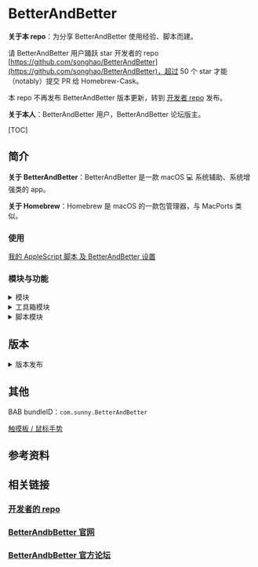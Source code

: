 # BetterAndBetter

<!-- [![README](Badges Image URL)](link) -->

**关于本 repo**：为分享 BetterAndBetter 使用经验、脚本而建。

请 BetterAndBetter 用户踊跃 star 开发者的 repo [https://github.com/songhao/BetterAndBetter](https://github.com/songhao/BetterAndBetter)，超过 50 个 star 才能（notably）提交 PR 给 Homebrew-Cask。

本 repo 不再发布 BetterAndBetter 版本更新，转到 [开发者 repo](https://github.com/songhao/BetterAndBetter) 发布。

**关于本人**：BetterAndBetter 用户，BetterAndBetter 论坛版主。


[TOC]

## 简介

**关于 BetterAndBetter**：BetterAndBetter 是一款 macOS :computer: 系统辅助、系统增强类的 app。

**关于 Homebrew**：Homebrew 是 macOS 的一款包管理器，与 MacPorts 类似。

### 使用

[我的 AppleScript 脚本 及 BetterAndBetter 设置](https://github.com/suliveevil/BetterAndBetter/blob/master/resources/)

### 模块与功能

<details>
<summary>模块</summary>

| 模块 | 功能 | 竞品 |
| --- | --- | --- |
| 触摸 | 用**触摸板手势**模拟按键、执行 AppleScript 等。 | BetterTouchTool、Jitouch |
| 鼠标 | 调节鼠标速度、加速度；用**鼠标手势**模拟按键、执行 AppleScript 等。 |  |
| 键盘 |  |  |
| 情景模式 | | |
| 自动跳窗 | 文件跳窗、文本跳窗：对选中的文字、文件进行快速操作。 | PopClip |
| 四角触发 |  |  |
| 窗口管理 | 窗口管理：窗口拖移、吸附、分屏、高亮 | |
| 工具箱 | 多个小工具的集合。 |  |
| 脚本 | 使用 AppleScript 扩展 BAB 功能 |  |

</details>





<details>
<summary>工具箱模块</summary>

| 工具 | 功能 | 竞品 |
| --- | --- |--- |
| 蓝牙解锁 | 蓝牙设备控制 macOS 解锁/锁屏/开机 | MacID |
| 平滑滚轮 | 让鼠标滚轮更丝滑 |  |
| 打字音效 | 模拟老式打字机音效 | Tickeys |
| 自动输入法 | 根据程序自动切换输入法 |  |
| 剪切板管理  | 管理剪切板历史 |  |
| **显示快捷键** | 显示当前有效的快捷键 | CheatSheet |
| 菜单栏 | 显示系统信息及隐藏菜单栏图标 | Dozer |
| **取色模块** | 在光标附近显示颜色等信息 |  |
| 数字小键盘 | 触摸板模拟数字小键盘 |  |
| **长截图** |  |  |
| **超级拖拽** |  | Safari 扩展：Drago |
| 避免 ⌘Q 误操作 |  |  |
| **清洁键盘，屏幕模式** |  |  |

</details>

<details>
<summary>脚本模块</summary>

| 脚本名称 | 脚本说明 |
| --- | --- |
| [Alfred](https://github.com/suliveevil/BetterAndBetter/blob/master/AppleScript/Alfred.applescript) | 调用 Alfred |
| [截图增强](https://github.com/suliveevil/BetterAndBetter/blob/master/AppleScript/BAB-CleanScreenCapture.applescript) | 截图增强 |
| [fHash](https://github.com/suliveevil/BetterAndBetter/blob/master/AppleScript/fHash.applescript) | 调用 fHash.app 计算文件哈希值 |


</details>



## 版本

<details>
<summary>版本发布</summary>


1. [BAB 官网](http://www.better365.cn)

2. [suliveevil/BetterAndBetter - GitHub](https://github.com/suliveevil/BetterAndBetter)

|  版本  | 发布日期     |  说明                |
| ------ | -------    | --------            |
| 1.6.28 | 2019-03-13 | 增加触摸屏二指功能     |
| 1.6.29 | 待定        | 待补充               |
| 1.6.30 | 待定        |待补充                |

</details>

## 其他

BAB bundleID：`com.sunny.BetterAndBetter`

[触摸板 / 鼠标手势](https://github.com/suliveevil/BetterAndBetter/blob/master/resources/Touchpad-Gesture.md)

## 参考资料

## 相关链接

### [开发者的 repo](https://github.com/songhao/BetterAndBetter)

### [BetterAndbBetter 官网](http://www.better365.cn)

### [BetterAndbBetter 官方论坛](http://www.better365.club/?fromuid=18)
